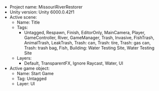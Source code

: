 <!-- UNITY CODE ASSIST INSTRUCTIONS START -->
- Project name: MissouriRiverRestorer
- Unity version: Unity 6000.0.42f1
- Active scene:
  - Name: Title
  - Tags:
    - Untagged, Respawn, Finish, EditorOnly, MainCamera, Player, GameController, River, GameManager, Trash, Invasive, FishTrash, AnimalTrash, LeakTrash, Trash: can, Trash: tire, Trash: gas can, Trash: trash bag, Fish, Building: Water Testing Site, Water Testing Site
  - Layers:
    - Default, TransparentFX, Ignore Raycast, Water, UI
- Active game object:
  - Name: Start Game
  - Tag: Untagged
  - Layer: UI
<!-- UNITY CODE ASSIST INSTRUCTIONS END -->